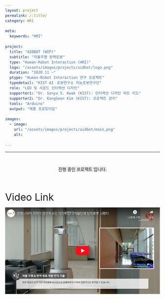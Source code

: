 ```yaml
---
layout: project
permalink: /:title/
category: HRI

meta:
  keywords: "HRI"

project:
  title: "AIDBOT (WIP)"
  subtitle: "자율주행 방역로봇"
  type: "Human-Robot Interaction (HRI)"
  logo: "/assets/images/projects/aidbot/logo.png"
  duration: "2020.11 ~"
  ptype: "Human-Robot Interaction 연구 프로젝트"
  typedetail: "KIST AIㆍ로봇연구소 지능로봇연구단"
  role: "LED 및 사운드 인터랙션 디자인"
  supporter1: "Dr. Sonya S. Kwak (KIST): 인터랙션 디자인 파트 지도"
  supporter2: "Dr. KangGeon Kim (KIST): 프로젝트 관리"
  tools: "Arduino"
  output: "제품 프로토타입"

images:
  - image:
    url: "/assets/images/projects/aidbot/main.png"
    alt:

---
```

---
<br>

<p align="center"><span style="background-color:#EBEBEB">진행 중인 프로젝트 입니다.</span></p>
<br><br>

<font size="6em">Video Link</font>
<br>

<p align="center">
  <a href="https://youtu.be/YjfDIU-aQk4">
  <img src="/assets/images/projects/aidbot/video.png">
  </a>
</p>  
<br><br><br><br><br><br>
